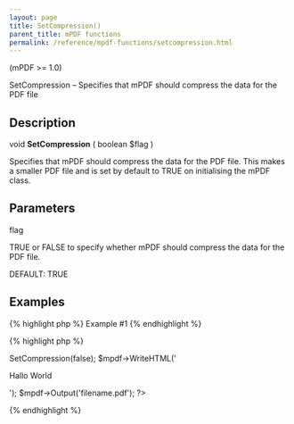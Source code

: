 ```yaml
---
layout: page
title: SetCompression()
parent_title: mPDF functions
permalink: /reference/mpdf-functions/setcompression.html
---
```


<div id="bpmbook" class="bpmbook" style="direction:ltr;">
<div class="topic_user_field">
<div id="U0">
<p>(mPDF &gt;= 1.0)</p>
<p>SetCompression – Specifies that mPDF should compress the data for the PDF file</p>
<h2>Description</h2>

<div class="alert alert-info" role="alert">void <b>SetCompression</b> ( boolean <span class="parameter">$flag</span> )</div>
<p>Specifies that mPDF should compress the data for the PDF file. This makes a smaller PDF file and is set by default to <span class="smallblock">TRUE</span> on initialising the mPDF class.</p>
<h2>Parameters</h2>
<p class="manual_param_dt"><span class="parameter">flag</span></p>
<p class="manual_param_dd">TRUE or FALSE to specify whether mPDF should compress the data for the PDF file.

<span class="smallblock">DEFAULT</span>: <span class="smallblock">TRUE</span></p>
<h2>Examples</h2>

{% highlight php %}
Example #1
{% endhighlight %}

{% highlight php %}
<?php

<?php

$mpdf=new mPDF();

$mpdf->SetCompression(false);

$mpdf->WriteHTML('<p>Hallo World</p>');

$mpdf->Output('filename.pdf');

?>
{% endhighlight %}

</div>
</div>

